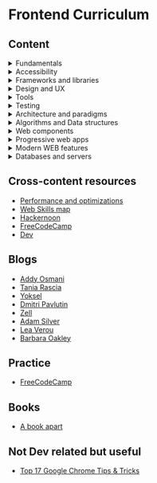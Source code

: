 # Frontend Curriculum
## Content
<details>
<summary>Fundamentals</summary>

- [HTML](./notes/html.md)
- [CSS](./notes/css.md)
- [JavaScript](./notes/javascript.md)
- Canvas API
- WebGl and animations
- [Browsers](./notes/browsers.md)

</details>

<details>
<summary>Accessibility</summary>

- [Accessibility](./notes/a11y.md)

</details>

<details>
<summary>Frameworks and libraries</summary>

- [Angular](./notes/angular.md)
- [React](./notes/react.md)
- [Vue](./notes/vue.md)

</details>

<details>
<summary>Design and UX</summary>

- [Graphics](./notes/graphics.md)
- Color Theory
- [Fonts](./notes/fonts.md)
- [Design](./notes/design.md)

</details>

<details>
<summary>Tools</summary>

- [TypeScript](./notes/typescript.md)
- [Dev tools (Chrome, Git, GitHub)](./notes/dev-tools.md)
- [Webpack](./notes/webpack.md)

</details>

<details>
<summary>Testing</summary>

- [Testing](./notes/testing.md)

</details>

<details>
<summary>Architecture and paradigms</summary>

- [OOP](./notes/oop.md)
- [Functional programming](./notes/functional-programming.md)
- [Procedural programming](./notes/procedural-programming.md)
- [Architecture](./notes/architecture.md)
- [Design patterns](./notes/design-patterns.md)

</details>

<details>
<summary>Algorithms and Data structures</summary>

- [Data structures and Algorithms](./notes/algorithms.md)

</details>

<details>
<summary>Web components</summary>

- [Web components](./notes/web-components.md)

</details>

<details>
<summary>Progressive web apps</summary>

- [Rendering performance](./rendering-performance.md)

</details>

<details>
<summary>Modern WEB features</summary>


</details>

<details>
<summary>Databases and servers</summary>

- Serverless
- [Firebase](./notes/firebase.md)
- [Node.js](./notes/nodejs.md)

</details>

## Cross-content resources
- [Performance and optimizations](./notes/optimizations.md)
- [Web Skills map](https://andreasbm.github.io/web-skills/)
- [Hackernoon](https://hackernoon.com/)
- [FreeCodeCamp](https://www.freecodecamp.org/)
- [Dev](https://dev.to)

## Blogs
- [Addy Osmani](https://addyosmani.com/)
- [Tania Rascia](https://www.taniarascia.com/blog/)
- [Yoksel](http://css.yoksel.ru/)
- [Dmitri Pavlutin](https://dmitripavlutin.com/all-posts/)
- [Zell](https://zellwk.com/)
- [Adam Silver](https://adamsilver.io/articles/)
- [Lea Verou](http://lea.verou.me/)
- [Barbara Oakley](https://barbaraoakley.com/)

## Practice
- [FreeCodeCamp](https://www.freecodecamp.org/)

## Books
- [A book apart](https://abookapart.com/products/)

## Not Dev related but useful
- [Top 17 Google Chrome Tips & Tricks](https://youtu.be/7DHjtQgOnSs)